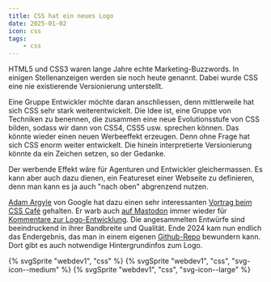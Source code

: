```yaml
---
title: CSS hat ein neues Logo
date: 2025-01-02
icon: css
tags:
    - css
---
```

HTML5 und CSS3 waren lange Jahre echte Marketing-Buzzwords. In einigen Stellenanzeigen werden sie noch heute genannt. Dabei wurde CSS eine nie existierende Versionierung unterstellt.

Eine Gruppe Entwickler möchte daran anschliessen, denn mittlerweile hat sich CSS sehr stark weiterentwickelt. Die Idee ist, eine Gruppe von Techniken zu benennen, die zusammen eine neue Evolutionsstufe von CSS bilden, sodass wir dann von CSS4, CSS5 usw. sprechen können. Das könnte wieder einen neuen Werbeeffekt erzeugen. Denn ohne Frage hat sich CSS enorm weiter entwickelt. Die hinein interpretierte Versionierung könnte da ein Zeichen setzen, so der Gedanke.

Der werbende Effekt wäre für Agenturen und Entwickler gleichermassen. Es kann aber auch dazu dienen, ein Featureset einer Webseite zu definieren, denn man kann es ja auch "nach oben" abgrenzend nutzen.

[Adam Argyle](https://nerdy.dev/) von Google hat dazu einen sehr interessanten [Vortrag beim CSS Café](https://youtu.be/bfa5svAYDW8?si=W_7zALQ84hLTp0Fk) gehalten. Er warb auch [auf Mastodon](https://front-end.social/@argyleink) immer wieder für [Kommentare zur Logo-Entwicklung](https://github.com/CSS-Next/css-next/issues/105). Die angesammelten Entwürfe sind beeindruckend in ihrer Bandbreite und Qualität. Ende 2024 kam nun endlich das Endergebnis, das man in einem eigenen [Github-Repo](https://github.com/CSS-Next/logo.css) bewundern kann. Dort gibt es auch notwendige Hintergrundinfos zum Logo.

{% svgSprite "webdev1", "css" %}
{% svgSprite "webdev1", "css", "svg-icon--medium" %}
{% svgSprite "webdev1", "css", "svg-icon--large" %}

